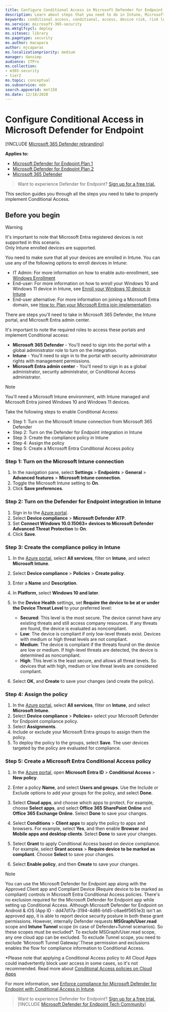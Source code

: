 ```yaml
---
title: Configure Conditional Access in Microsoft Defender for Endpoint
description: Learn about steps that you need to do in Intune, Microsoft 365 Defender, and Azure to implement Conditional access
keywords: conditional access, conditional, access, device risk, risk level, integration, intune integration
ms.service: microsoft-365-security
ms.mktglfcycl: deploy
ms.sitesec: library
ms.pagetype: security
ms.author: macapara
author: mjcaparas
ms.localizationpriority: medium
manager: dansimp
audience: ITPro
ms.collection: 
- m365-security
- tier2
ms.topic: conceptual
ms.subservice: mde
search.appverid: met150
ms.date: 12/18/2020
---
```


# Configure Conditional Access in Microsoft Defender for Endpoint

[!INCLUDE [Microsoft 365 Defender rebranding](../../includes/microsoft-defender.md)]

**Applies to:**
- [Microsoft Defender for Endpoint Plan 1](https://go.microsoft.com/fwlink/p/?linkid=2154037)
- [Microsoft Defender for Endpoint Plan 2](https://go.microsoft.com/fwlink/p/?linkid=2154037)
- [Microsoft 365 Defender](https://go.microsoft.com/fwlink/?linkid=2118804)

> Want to experience Defender for Endpoint? [Sign up for a free trial.](https://signup.microsoft.com/create-account/signup?products=7f379fee-c4f9-4278-b0a1-e4c8c2fcdf7e&ru=https://aka.ms/MDEp2OpenTrial?ocid=docs-wdatp-assignaccess-abovefoldlink)

This section guides you through all the steps you need to take to properly implement Conditional Access.

## Before you begin

> [!WARNING]
> It's important to note that Microsoft Entra registered devices is not supported in this scenario.</br>
> Only Intune enrolled devices are supported.

You need to make sure that all your devices are enrolled in Intune. You can use any of the following options to enroll devices in Intune:

- IT Admin: For more information on how to enable auto-enrollment, see [Windows Enrollment](/intune/windows-enroll#enable-windows-10-automatic-enrollment)
- End-user: For more information on how to enroll your Windows 10 and Windows 11 device in Intune, see [Enroll your Windows 10 device in Intune](/intune/quickstart-enroll-windows-device)
- End-user alternative: For more information on joining a Microsoft Entra domain, see [How to: Plan your Microsoft Entra join implementation](/azure/active-directory/devices/azureadjoin-plan).

There are steps you'll need to take in Microsoft 365 Defender, the Intune portal, and Microsoft Entra admin center.

It's important to note the required roles to access these portals and implement Conditional access:

- **Microsoft 365 Defender** - You'll need to sign into the portal with a global administrator role to turn on the integration.
- **Intune** - You'll need to sign in to the portal with security administrator rights with management permissions.
- **Microsoft Entra admin center** - You'll need to sign in as a global administrator, security administrator, or Conditional Access administrator.

> [!NOTE]
> You'll need a Microsoft Intune environment, with Intune managed and Microsoft Entra joined Windows 10 and Windows 11 devices.

Take the following steps to enable Conditional Access:

- Step 1: Turn on the Microsoft Intune connection from Microsoft 365 Defender
- Step 2: Turn on the Defender for Endpoint integration in Intune
- Step 3: Create the compliance policy in Intune
- Step 4: Assign the policy 
- Step 5: Create a Microsoft Entra Conditional Access policy

### Step 1: Turn on the Microsoft Intune connection

1. In the navigation pane, select **Settings** \> **Endpoints** \> **General** \> **Advanced features** \> **Microsoft Intune connection**.
2. Toggle the Microsoft Intune setting to **On**.
3. Click **Save preferences**.

### Step 2: Turn on the Defender for Endpoint integration in Intune

1. Sign in to the [Azure portal](https://portal.azure.com).
2. Select **Device compliance** \> **Microsoft Defender ATP**.
3. Set **Connect Windows 10.0.15063+ devices to Microsoft Defender Advanced Threat Protection** to **On**.
4. Click **Save**.

### Step 3: Create the compliance policy in Intune

1. In the [Azure portal](https://portal.azure.com), select **All services**, filter on **Intune**, and select **Microsoft Intune**.
2. Select **Device compliance** \> **Policies** \> **Create policy**.
3. Enter a **Name** and **Description**.
4. In **Platform**, select **Windows 10 and later**.
5. In the **Device Health** settings, set **Require the device to be at or under the Device Threat Level** to your preferred level:

   - **Secured**: This level is the most secure. The device cannot have any existing threats and still access company resources. If any threats are found, the device is evaluated as noncompliant.
   - **Low**: The device is compliant if only low-level threats exist. Devices with medium or high threat levels are not compliant.
   - **Medium**: The device is compliant if the threats found on the device are low or medium. If high-level threats are detected, the device is determined as noncompliant.
   - **High**: This level is the least secure, and allows all threat levels. So devices that with high, medium or low threat levels are considered compliant.

6. Select **OK**, and **Create** to save your changes (and create the policy).

### Step 4: Assign the policy

1. In the [Azure portal](https://portal.azure.com), select **All services**, filter on **Intune**, and select **Microsoft Intune**.
2. Select **Device compliance** \> **Policies**> select your Microsoft Defender for Endpoint compliance policy.
3. Select **Assignments**.
4. Include or exclude your Microsoft Entra groups to assign them the policy.
5. To deploy the policy to the groups, select **Save**. The user devices targeted by the policy are evaluated for compliance.

<a name='step-5-create-an-azure-ad-conditional-access-policy'></a>

### Step 5: Create a Microsoft Entra Conditional Access policy

1. In the [Azure portal](https://portal.azure.com), open **Microsoft Entra ID** \> **Conditional Access** \> **New policy**.
2. Enter a policy **Name**, and select **Users and groups**. Use the Include or Exclude options to add your groups for the policy, and select **Done**.
3. Select **Cloud apps**, and choose which apps to protect. For example, choose **Select apps**, and select **Office 365 SharePoint Online** and **Office 365 Exchange Online**. Select **Done** to save your changes.

4. Select **Conditions** \> **Client apps** to apply the policy to apps and browsers. For example, select **Yes**, and then enable **Browser** and **Mobile apps and desktop clients**. Select **Done** to save your changes.

5. Select **Grant** to apply Conditional Access based on device compliance. For example, select **Grant access** \> **Require device to be marked as compliant**. Choose **Select** to save your changes.

6. Select **Enable policy**, and then **Create** to save your changes.

> [!NOTE]
> You can use the Microsoft Defender for Endpoint app along with the Approved Client app and Compliant Device (Require device to be marked as compliant) controls in Microsoft Entra Conditional Access policies. There's no exclusion required for the Microsoft Defender for Endpoint app while setting up Conditional Access. Although Microsoft Defender for Endpoint on Android & iOS (App ID - dd47d17a-3194-4d86-bfd5-c6ae6f5651e3) isn't an approved app, it is able to report device security posture in both these grant permissions. However, internally Defender requests **MSGraph/User.read** scope and **Intune Tunnel** scope (in case of Defender+Tunnel scenarios). So these scopes must be excluded*. To exclude MSGraph/User.read scope, any one cloud app can be excluded. To exclude Tunnel scope, you need to exclude 'Microsoft Tunnel Gateway'.These permission and exclusions enables the flow for compliance information to Conditional Access.

*Please note that applying a Conditional Access policy to All Cloud Apps could inadvertently block user access in some cases, so it's not recommended. Read more about [Conditional Access policies on Cloud Apps](/azure/active-directory/conditional-access/concept-conditional-access-cloud-apps#all-cloud-apps)

For more information, see [Enforce compliance for Microsoft Defender for Endpoint with Conditional Access in Intune](/intune/advanced-threat-protection).

> Want to experience Defender for Endpoint? [Sign up for a free trial.](https://signup.microsoft.com/create-account/signup?products=7f379fee-c4f9-4278-b0a1-e4c8c2fcdf7e&ru=https://aka.ms/MDEp2OpenTrial?ocid=docs-wdatp-conditionalaccess-belowfoldlink)
[!INCLUDE [Microsoft Defender for Endpoint Tech Community](../../includes/defender-mde-techcommunity.md)]
